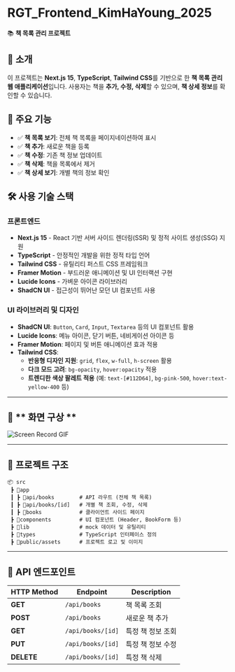 
# RGT_Frontend_KimHaYoung_2025

📚 **책 목록 관리 프로젝트**

## 📌 소개

이 프로젝트는 **Next.js 15**, **TypeScript**, **Tailwind CSS**를 기반으로 한 **책 목록 관리 웹 애플리케이션**입니다. 사용자는 책을 **추가, 수정, 삭제**할 수 있으며, **책 상세 정보**를 확인할 수 있습니다.

## 🎯 주요 기능

- ✅ **책 목록 보기**: 전체 책 목록을 페이지네이션하여 표시
- ✅ **책 추가**: 새로운 책을 등록
- ✅ **책 수정**: 기존 책 정보 업데이트
- ✅ **책 삭제**: 책을 목록에서 제거
- ✅ **책 상세 보기**: 개별 책의 정보 확인

## 🛠️ 사용 기술 스택

### **프론트엔드**

- **Next.js 15** - React 기반 서버 사이드 렌더링(SSR) 및 정적 사이트 생성(SSG) 지원
- **TypeScript** - 안정적인 개발을 위한 정적 타입 언어
- **Tailwind CSS** - 유틸리티 퍼스트 CSS 프레임워크
- **Framer Motion** - 부드러운 애니메이션 및 UI 인터랙션 구현
- **Lucide Icons** - 가벼운 아이콘 라이브러리
- **ShadCN UI** - 접근성이 뛰어난 모던 UI 컴포넌트 사용

### **UI 라이브러리 및 디자인**

- **ShadCN UI**: `Button`, `Card`, `Input`, `Textarea` 등의 UI 컴포넌트 활용
- **Lucide Icons**: 메뉴 아이콘, 닫기 버튼, 네비게이션 아이콘 등
- **Framer Motion**: 페이지 및 버튼 애니메이션 효과 적용
- **Tailwind CSS**:
  - **반응형 디자인 지원**: `grid`, `flex`, `w-full`, `h-screen` 활용
  - **다크 모드 고려**: `bg-opacity`, `hover:opacity` 적용
  - **트렌디한 색상 팔레트 적용** (예: `text-[#112D64]`, `bg-pink-500`, `hover:text-yellow-400` 등)

---

## 🚀 ** 화면 구상 **


![Screen Record GIF](https://github.com/zerozeroha/BookList/blob/main/output.gif)

---

## 📂 프로젝트 구조

```
📦 src
 ┣ 📂app
 ┃ ┣ 📂api/books        # API 라우트 (전체 책 목록)
 ┃ ┣ 📂api/books/[id]   # 개별 책 조회, 수정, 삭제
 ┃ ┣ 📂books            # 클라이언트 사이드 페이지
 ┣ 📂components         # UI 컴포넌트 (Header, BookForm 등)
 ┣ 📂lib                # mock 데이터 및 유틸리티
 ┣ 📂types              # TypeScript 인터페이스 정의
 ┣ 📂public/assets      # 프로젝트 로고 및 이미지
```

---

## 🔗 API 엔드포인트

| HTTP Method | Endpoint          | Description       |
| ----------- | ----------------- | ----------------- |
| **GET**     | `/api/books`      | 책 목록 조회      |
| **POST**    | `/api/books`      | 새로운 책 추가    |
| **GET**     | `/api/books/[id]` | 특정 책 정보 조회 |
| **PUT**     | `/api/books/[id]` | 특정 책 정보 수정 |
| **DELETE**  | `/api/books/[id]` | 특정 책 삭제      |

